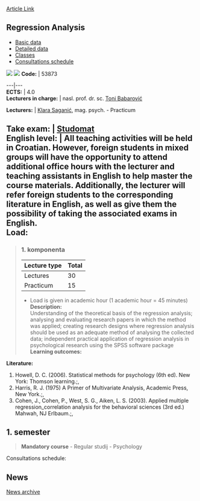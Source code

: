 [Article Link](https://www.fhs.hr/en/course/regana)

## Regression Analysis
  * [Basic data](https://www.fhs.hr/en/course/regana#v1id-523824_934051_1_0 "Basic data")
  * [Detailed data](https://www.fhs.hr/en/course/regana#v1id-523824_934051_1_1 "Detailed data")
  * [Classes](https://www.fhs.hr/en/course/regana#v1id-523824_934051_1_2 "Classes")
  * [Consultations schedule](https://www.fhs.hr/en/course/regana#v1id-523824_934051_1_3 "Consultations schedule")


[![](https://www.fhs.hr/img/flags/gif/hr.gif)](https://www.fhs.hr/predmet/regan) [![](https://www.fhs.hr/img/flags/gif/gb.gif)](https://www.fhs.hr/en/course/regana)
**Code:** |  53873  
  
---|---  
**ECTS:** |  4.0   
**Lecturers in charge:** |  nasl. prof. dr. sc. [Toni Babarović](https://www.fhs.hr/staff/toni.babarovic)   
  
**Lecturers:** |  [Klara Saganić](https://www.fhs.hr/djelatnik/klara.saganic), mag. psych. - Practicum  
  
**Take exam:** |  [Studomat](http://www.isvu.hr/studomat)  
**English level:** |  All teaching activities will be held in Croatian. However, foreign students in mixed groups will have the opportunity to attend additional office hours with the lecturer and teaching assistants in English to help master the course materials. Additionally, the lecturer will refer foreign students to the corresponding literature in English, as well as give them the possibility of taking the associated exams in English.   
**Load:**  
---  
> ### 1. komponenta
> | Lecture type | Total  
> ---|---  
> Lectures | 30  
> Practicum | 15  
> * Load is given in academic hour (1 academic hour = 45 minutes)   
**Description:**  
> Understanding of the theoretical basis of the regression analysis; analysing and evaluating research papers in which the method was applied; creating research designs where regression analysis should be used as an adequate method of analysing the collected data; independent practical application of regression analysis in psychological research using the SPSS software package  
**Learning outcomes:**  

  
**Literature:**  
  1. Howell, D. C. (2006). Statistical methods for psychology (6th ed). New York: Thomson learning.;, 
  2. Harris, R. J. (1975) A Primer of Multivariate Analysis, Academic Press, New York.;, 
  3. Cohen, J., Cohen, P., West, S. G., Aiken, L. S. (2003). Applied multiple regression_correlation analysis for the behavioral sciences (3rd ed.) Mahwah, NJ Erlbaum.;, 

  
**1. semester**  
---  
> **Mandatory course** - Regular studij - Psychology  
>   
Consultations schedule: 


## News
[News archive](https://www.fhs.hr/en/course/regana?@=20pz0#news_84174 "News archive")
